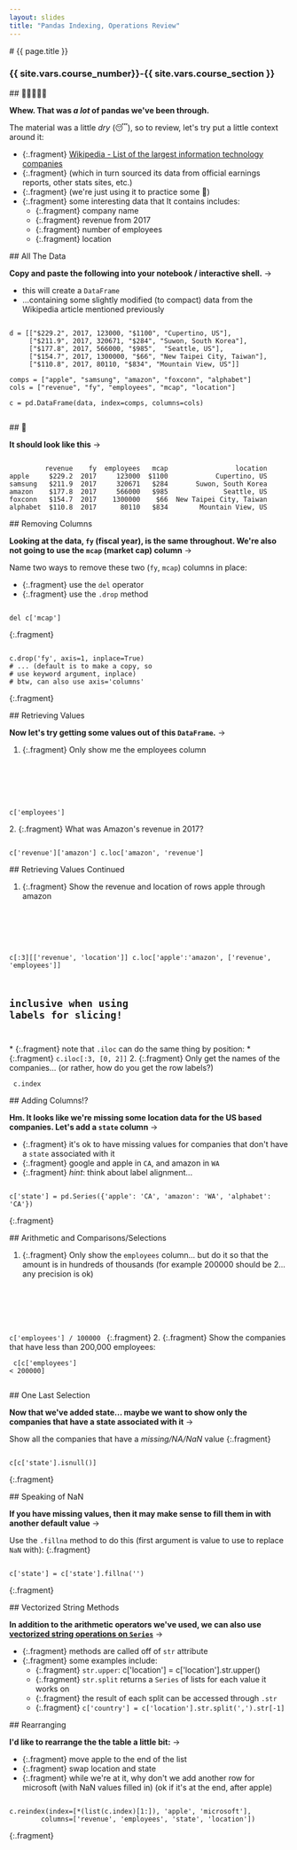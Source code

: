 ```yaml
---
layout: slides
title: "Pandas Indexing, Operations Review"
---
```

<section markdown="block" class="intro-slide">
# {{ page.title }}

### {{ site.vars.course_number}}-{{ site.vars.course_section }}

<p><small></small></p>
</section>

<section markdown="block">
## 🐼🐼🐼🐼🐼

__Whew. That was _a lot_ of pandas we've been through.__

The material was a little _dry_ (😴), so to review, let's try put a little context around it:

* {:.fragment} [Wikipedia - List of the largest information technology companies](https://en.wikipedia.org/wiki/List_of_the_largest_information_technology_companies#cite_note-5)
* {:.fragment} (which in turn sourced its data from official earnings reports, other stats sites, etc.)
* {:.fragment} (we're just using it to practice some 🐼)
* {:.fragment} some interesting data that It contains includes:
	* {:.fragment} company name
	* {:.fragment} revenue from 2017 
	* {:.fragment} number of employees
	* {:.fragment} location



</section>
<section markdown="block">
## All The Data

__Copy and paste the following into your notebook / interactive shell.__ &rarr;

* this will create a `DataFrame`
* ...containing some slightly modified (to compact) data from the Wikipedia article mentioned previously

<pre><code data-trim contenteditable>
d = [["$229.2", 2017, 123000, "$1100", "Cupertino, US"],
     ["$211.9", 2017, 320671, "$284", "Suwon, South Korea"],
     ["$177.8", 2017, 566000, "$985",  "Seattle, US"],
     ["$154.7", 2017, 1300000, "$66", "New Taipei City, Taiwan"],
     ["$110.8", 2017, 80110, "$834", "Mountain View, US"]]

comps = ["apple", "samsung", "amazon", "foxconn", "alphabet"]
cols = ["revenue", "fy", "employees", "mcap", "location"]

c = pd.DataFrame(data, index=comps, columns=cols)

</code></pre>
</section>

<section markdown="block">
## 👀

__It should look like this__ &rarr;

<pre><code data-trim contenteditable>
         revenue    fy  employees   mcap                 location
apple     $229.2  2017     123000  $1100            Cupertino, US
samsung   $211.9  2017     320671   $284       Suwon, South Korea
amazon    $177.8  2017     566000   $985              Seattle, US
foxconn   $154.7  2017    1300000    $66  New Taipei City, Taiwan
alphabet  $110.8  2017      80110   $834        Mountain View, US
</code></pre>
</section>

<section markdown="block">
## Removing Columns

__Looking at the data, `fy` (fiscal year), is the same throughout. We're also not going to use the `mcap` (market cap) column__ &rarr;

Name two ways to remove these two (`fy`, `mcap`) columns <span class="hl">in place</span>:

* {:.fragment} use the `del` operator
* {:.fragment} use the `.drop` method

<pre><code data-trim contenteditable>
del c['mcap']
</code></pre>
{:.fragment}

<pre><code data-trim contenteditable>
c.drop('fy', axis=1, inplace=True)
# ... (default is to make a copy, so 
# use keyword argument, inplace)
# btw, can also use axis='columns'
</code></pre>
{:.fragment}

</section>

<section markdown="block">
## Retrieving Values

__Now let's try getting some values out of this `DataFrame`.__ &rarr;


1. {:.fragment} Only show me the employees column
	<pre class="fragment"><code data-trim contenteditable>
c['employees']	
</code></pre>
2. {:.fragment} What was Amazon's revenue in 2017?
	<pre class="fragment"><code data-trim contenteditable>
c['revenue']['amazon']
c.loc['amazon', 'revenue']
</code></pre>

</section>

<section markdown="block">
## Retrieving Values Continued

1. {:.fragment} Show the revenue and location of rows apple through amazon
	<pre class="fragment"><code data-trim contenteditable>
c[:3][['revenue', 'location']] 
c.loc['apple':'amazon', ['revenue', 'employees']]
# inclusive when using labels for slicing!
</code></pre>
	* {:.fragment} note that `.iloc` can do the same thing by position:
	* {:.fragment} `c.iloc[:3, [0, 2]]`
2. {:.fragment} Only get the names of the companies... (or rather, how do you get the row labels?)
	<pre class="fragment"><code data-trim contenteditable>
c.index
</code></pre>

</section>

<section markdown="block">
## Adding Columns!?

__Hm. It looks like we're missing some location data for the US based companies. Let's add a `state` column__ &rarr;

* {:.fragment} it's ok to have missing values for companies that don't have a `state` associated with it
* {:.fragment} google and apple in `CA`, and amazon in `WA`
* {:.fragment} _hint_: think about label alignment...

<pre><code data-trim contenteditable>
c['state'] = pd.Series({'apple': 'CA', 'amazon': 'WA', 'alphabet': 'CA'})
</code></pre>
{:.fragment}

</section>

<section markdown="block">
## Arithmetic and Comparisons/Selections

1. {:.fragment} Only show the `employees` column... but do it so that the amount is in hundreds of thousands (for example 200000 should be 2... any precision is ok)
	<pre class="fragment"><code data-trim contenteditable>
c['employees'] / 100000	
</code></pre>
{:.fragment}
2. {:.fragment} Show the companies that have less than 200,000 employees:
	<pre class="fragment"><code data-trim contenteditable>
c[c['employees'] < 200000]	
</code></pre>

</section>

<section markdown="block">
## One Last Selection

__Now that we've added state... maybe we want to show only the companies that have a state associated with it__ &rarr;

Show all the companies that have a _missing/NA/NaN_ value
{:.fragment} 

<pre class="fragment"><code data-trim contenteditable>
c[c['state'].isnull()]	
</code></pre>
{:.fragment}


</section>
<section markdown="block">
## Speaking of NaN

__If you have missing values, then it may make sense to fill them in with another default value__ &rarr;

Use the `.fillna` method to do this (first argument is value to use to replace `NaN` with):
{:.fragment}


<pre><code data-trim contenteditable>
c['state'] = c['state'].fillna('')
</code></pre>
{:.fragment}

</section>

<section markdown="block">
## Vectorized String Methods

__In addition to the arithmetic operators we've used, we can also use [vectorized string operations on `Series`](http://pandas.pydata.org/pandas-docs/stable/text.html#text-string-methods)__ &rarr;

* {:.fragment} methods are called off of `str` attribute
* {:.fragment} some examples include:
	* {:.fragment} `str.upper`: c['location'] = c['location'].str.upper()
	* {:.fragment} `str.split` returns a `Series` of lists for each value it works on
	* {:.fragment} the result of each split can be accessed through `.str`
	* {:.fragment} `c['country'] = c['location'].str.split(',').str[-1]`

</section>

<section markdown="block">
## Rearranging

__I'd like to rearrange the the table a little bit:__ &rarr;

* {:.fragment} move apple to the end of the list
* {:.fragment} swap location and state
* {:.fragment} while we're at it, why don't we add another row for microsoft (with NaN values filled in) (ok if it's at the end, after apple)

<pre><code data-trim contenteditable>
c.reindex(index=[*(list(c.index)[1:]), 'apple', 'microsoft'],
        columns=['revenue', 'employees', 'state', 'location'])
</code></pre>
{:.fragment}

</section>
<!--* -->


